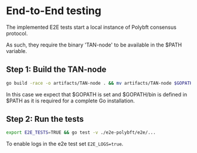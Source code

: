 
# End-to-End testing

The implemented E2E tests start a local instance of Polybft consensus protocol.

As such, they require the binary 'TAN-node' to be available in the $PATH variable.

## Step 1: Build the TAN-node

```bash
go build -race -o artifacts/TAN-node . && mv artifacts/TAN-node $GOPATH/bin
```

In this case we expect that $GOPATH is set and $GOPATH/bin is defined in $PATH as it is required for a complete Go installation.

## Step 2: Run the tests

```bash
export E2E_TESTS=TRUE && go test -v ./e2e-polybft/e2e/...
```

To enable logs in the e2e test set `E2E_LOGS=true`.
